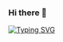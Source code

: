### Hi there 👋

<div> 
  
[![Typing SVG](https://readme-typing-svg.herokuapp.com/?font=Dancing+Script&size=40&vCenter=true&width=500&lines=Hello+World!+%F0%9F%91%8B;I+am+Kamila+;I+am+a+Python+Developer&color=#c70dff)](https://git.io/typing-svg)

</div>



<!--
**kama1990/kama1990** is a ✨ _special_ ✨ repository because its `README.md` (this file) appears on your GitHub profile.

Here are some ideas to get you started:

- 🔭 I’m currently working on ...
- 🌱 I’m currently learning ...
- 👯 I’m looking to collaborate on ...
- 🤔 I’m looking for help with ...
- 💬 Ask me about ...
- 📫 How to reach me: ...
- 😄 Pronouns: ...
- ⚡ Fun fact: ...
-->
